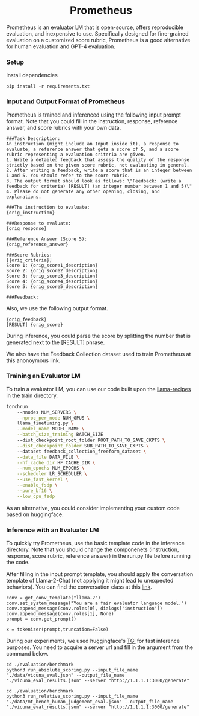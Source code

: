 <h1 align="center">Prometheus</h1>


Prometheus is an evaluator LM that is open-source, offers reproducible evaluation, and inexpensive to use. Specifically designed for fine-grained evaluation on a customized score rubric, Prometheus is a good alternative for human evaluation and GPT-4 evaluation.

### Setup

Install dependencies

```
pip install -r requirements.txt
```

### Input and Output Format of Prometheus

Prometheus is trained and inferenced using the following input prompt format. Note that you could fill in the instruction, response, reference answer, and score rubrics with your own data.

```
###Task Description:
An instruction (might include an Input inside it), a response to evaluate, a reference answer that gets a score of 5, and a score rubric representing a evaluation criteria are given.
1. Write a detailed feedback that assess the quality of the response strictly based on the given score rubric, not evaluating in general.
2. After writing a feedback, write a score that is an integer between 1 and 5. You should refer to the score rubric.
3. The output format should look as follows: \"Feedback: (write a feedback for criteria) [RESULT] (an integer number between 1 and 5)\"
4. Please do not generate any other opening, closing, and explanations.

###The instruction to evaluate:
{orig_instruction}

###Response to evaluate:
{orig_response}

###Reference Answer (Score 5):
{orig_reference_answer}

###Score Rubrics:
[{orig_criteria}]
Score 1: {orig_score1_description}
Score 2: {orig_score2_description}
Score 3: {orig_score3_description}
Score 4: {orig_score4_description}
Score 5: {orig_score5_description}

###Feedback: 
```

Also, we use the following output format.

```
{orig_feedback}
[RESULT] {orig_score}
```

During inference, you could parse the score by splitting the number that is generated next to the \[RESULT\] phrase.

We also have the Feedback Collection dataset used to train Prometheus at this anonoymous link.

### Training an Evaluator LM

To train a evaluator LM, you can use our code built upon the [llama-recipes](https://github.com/facebookresearch/llama-recipes) in the train directory.

```bash
torchrun 
    --nnodes NUM_SERVERS \
    --nproc_per_node NUM_GPUS \
    llama_finetuning.py \
    --model_name MODEL_NAME \
    --batch_size_training BATCH_SIZE
    --dist_checkpoint_root_folder ROOT_PATH_TO_SAVE_CKPTS \
    --dist_checkpoint_folder SUB_PATH_TO_SAVE_CKPTS \ 
    --dataset feedback_collection_freeform_dataset \
    --data_file DATA_FILE \
    --hf_cache_dir HF_CACHE_DIR \
    --num_epochs NUM_EPOCHS \
    --scheduler LR_SCHEDULER \
    --use_fast_kernel \
    --enable_fsdp \
    --pure_bf16 \
    --low_cpu_fsdp
```

As an alternative, you could consider implementing your custom code based on huggingface.


### Inference with an Evaluator LM

To quickly try Prometheus, use the basic template code in the inference directory.
Note that you should change the componenets (instruction, response, score rubric, reference answer) in the run.py file before running the code.

After filling in the input prompt template, you should apply the conversation template of Llama-2-Chat (not applying it might lead to unexpected behaviors).
You can find the conversation class at this [link](https://github.com/lm-sys/FastChat/blob/main/fastchat/conversation.py).
```
conv = get_conv_template("llama-2")
conv.set_system_message("You are a fair evaluator language model.")
conv.append_message(conv.roles[0], dialogs['instruction'])
conv.append_message(conv.roles[1], None)
prompt = conv.get_prompt()

x = tokenizer(prompt,truncation=False)
```

During our experiments, we used huggingface's [TGI](https://github.com/huggingface/text-generation-inference) for fast inference purposes. You need to acquire a server url and fill in the argument from the command below.

```
cd ./evaluation/benchmark
python3 run_absolute_scoring.py --input_file_name "./data/vicuna_eval.json" --output_file_name "./vicuna_eval_results.json" --server "http://1.1.1.1:3000/generate"
```

```
cd ./evaluation/benchmark
python3 run_relative_scoring.py --input_file_name "./data/mt_bench_human_judgement_eval.json" --output_file_name "./vicuna_eval_results.json" --server "http://1.1.1.1:3000/generate"
```
